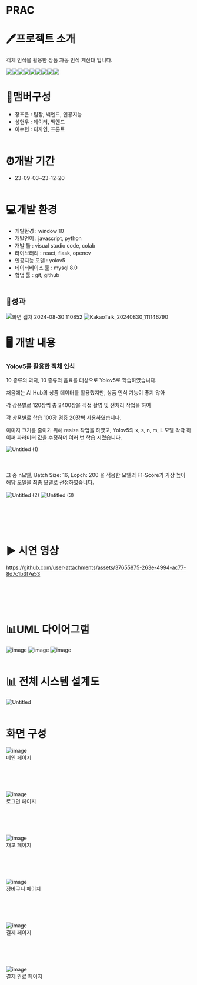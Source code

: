 # PRAC


# 🖊️프로젝트 소개
객체 인식을 활용한 상품 자동 인식 계산대 입니다.


<img src="https://img.shields.io/badge/html5-E34F26?style=for-the-badge&logo=html5&logoColor=white"><img src="https://img.shields.io/badge/css-1572B6?style=for-the-badge&logo=css3&logoColor=white"><img src="https://img.shields.io/badge/javascript-F7DF1E?style=for-the-badge&logo=javascript&logoColor=black"><img src="https://img.shields.io/badge/react-61DAFB?style=for-the-badge&logo=react&logoColor=black"><img src="https://img.shields.io/badge/python-3776AB?style=for-the-badge&logo=python&logoColor=white"><img src="https://img.shields.io/badge/flask-000000?style=for-the-badge&logo=flask&logoColor=white"><img src="https://img.shields.io/badge/mysql-4479A1?style=for-the-badge&logo=mysql&logoColor=white"><img src="https://img.shields.io/badge/github-181717?style=for-the-badge&logo=github&logoColor=white"><img src="https://img.shields.io/badge/git-F05032?style=for-the-badge&logo=git&logoColor=white">

# 🧑맴버구성
- 장조은 : 팀장, 백엔드, 인공지능
- 성현우 : 데이터, 백엔드
- 이수현 : 디자인, 프론트
<br><br>
# ⏰개발 기간
- 23-09-03~23-12-20
<br><br>

# 💻개발 환경
- 개발환경 :  window 10
- 개발언어 : javascript, python
- 개발 툴 : visual studio code, colab
- 라이브러리 : react, flask, opencv
- 인공지능 모델 : yolov5
- 데이터베이스 툴 : mysql 8.0
- 협업 툴 : git, github
<br><br>

## 🚀성과<br>
![화면 캡처 2024-08-30 110852](https://github.com/user-attachments/assets/ac8fc74c-3d7a-43e1-b499-13883b77102a)
![KakaoTalk_20240830_111146790](https://github.com/user-attachments/assets/320f9d6c-84d8-41bc-80c7-594ca712a54b)

# 🖥 개발 내용
### Yolov5를 활용한 객체 인식

10 종류의 과자, 10 종류의 음료를 대상으로 Yolov5로 학습하였습니다.

처음에는 AI Hub의 상품 데이터를 활용했지만, 상품 인식 기능이 좋지 않아 

각 상품별로 120장씩 총 2400장을 직접  촬영 및 전처리 작업을 하여 

각 상품별로 학습 100장 검증 20장씩 사용하였습니다.

이미지 크기를 줄이기 위해 resize 작업을 하였고, Yolov5의 x, s, n, m, L 모델 각각 하이퍼 파라미터 값을 수정하며 여러 번 학습 시켰습니다.

![Untitled (1)](https://github.com/user-attachments/assets/f787b3de-7b44-4953-9d6c-3d80b1b22544)
<br><br><br><br>
그 중 n모델, Batch Size: 16, Eopch: 200 을 적용한 모델의 F1-Score가 가장 높아 해당 모델을 최종 모델로 선정하였습니다.<br><br>
![Untitled (2)](https://github.com/user-attachments/assets/db286601-d7a9-45d4-91e3-f7ad8631dc90)
![Untitled (3)](https://github.com/user-attachments/assets/f707013b-763d-4920-85a8-a459b506a82b)


<br><br><br><br>
# ▶️ 시연 영상
https://github.com/user-attachments/assets/37655875-263e-4994-ac77-8d7c1b3f7e53

<br><br><br><br>


# 📊UML 다이어그램
![image](https://github.com/dltngus02/capstone/assets/120762921/b1ea9450-cf9a-4297-9dd0-9efe91838aa0)
![image](https://github.com/dltngus02/capstone/assets/120762921/5e136e6e-b2e5-4e09-ad22-d191ca044521)
![image](https://github.com/dltngus02/capstone/assets/120762921/dec174f0-3b48-4a8a-bc18-7246b86967f5)
<br><br>
# 📊 전체 시스템 설계도
![Untitled](https://github.com/user-attachments/assets/576bbac7-46ae-4887-81aa-a24a41a7f859)
<br><br>

# 화면 구성
![image](https://github.com/dltngus02/capstone/assets/120762921/4673a384-6e16-45bc-9f3e-ced835fe6649)<br>
메인 페이지<br><br>

<br><br><br>
![image](https://github.com/dltngus02/capstone/assets/120762921/c102bcf7-c48c-483a-955e-08698179b07e)<br>
로그인 페이지<br><br>

<br><br><br>
![image](https://github.com/dltngus02/capstone/assets/120762921/e8a73672-615b-4b3a-8f23-51266f80237b)<br>
재고 페이지<br><br>

<br><br><br>
![image](https://github.com/dltngus02/capstone/assets/120762921/4aa39a50-7017-493f-a3d7-e8f67ec37314)<br>
장바구니 페이지<br><br>

<br><br><br>
![image](https://github.com/dltngus02/capstone/assets/120762921/0c84b0df-2e07-462d-8058-2bfa6e168406)<br>
결제 페이지<br><br>

<br><br><br>
![image](https://github.com/dltngus02/capstone/assets/120762921/81b82dd4-9726-4877-a844-cc3a5e1cc6a0)<br>
결제 완료 페이지
